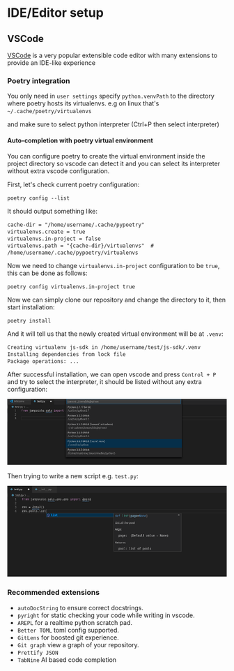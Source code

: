 # IDE/Editor setup

## VSCode

[VSCode](https://code.visualstudio.com) is a very popular extensible code editor with many extensions to provide an IDE-like experience


### Poetry integration
You only need in `user settings` specify `python.venvPath` to the directory where poetry hosts its virtualenvs. e.g on linux that's `~/.cache/poetry/virtualenvs`

and make sure to select python interpreter (Ctrl+P then select interpreter)

#### Auto-completion with poetry virtual environment

You can configure poetry to create the virtual environment inside the project directory so vscode can detect it and you can select its interpreter without extra vscode configuration.

First, let's check current poetry configuration:

```
poetry config --list
```

It should output something like:

```
cache-dir = "/home/username/.cache/pypoetry"
virtualenvs.create = true
virtualenvs.in-project = false
virtualenvs.path = "{cache-dir}/virtualenvs"  # /home/username/.cache/pypoetry/virtualenvs
```

Now we need to change `virtualenvs.in-project` configuration to be `true`, this can be done as follows:

```
poetry config virtualenvs.in-project true
```

Now we can simply clone our repository and change the directory to it, then start installation:

```
poetry install
```

And it will tell us that the newly created virtual environment will be at `.venv`:

```
Creating virtualenv js-sdk in /home/username/test/js-sdk/.venv
Installing dependencies from lock file
Package operations: ...
```

After successful installation, we can open vscode and press `Control + P` and try to select the interpreter, it should be listed without any extra configuration:

![selecting-interpreter.png](images/selecting-interpreter.png)

Then trying to write a new script e.g. `test.py`:

![jumpscale-autocompletion.png](images/jumpscale-autocompletion.png)

### Recommended extensions

- `autoDocString` to ensure correct docstrings.
- `pyright` for static checking your code while writing in vscode.
- `AREPL` for a realtime python scratch pad.
- `Better TOML` toml config supported.
- `GitLens` for boosted git experience.
- `Git graph` view a graph of your repository.
- `Prettify JSON`
- `TabNine` AI based code completion
